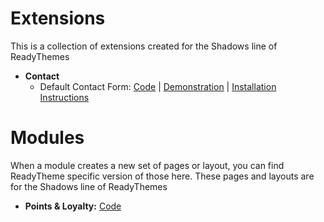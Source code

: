 # Extensions
This is a collection of extensions created for the Shadows line of ReadyThemes

* **Contact**
	* Default Contact Form: [Code](contact) | [Demonstration](https://shadows.mivareadythemes.com/contact-us.html) | [Installation Instructions](contact/installation.md)

# Modules
When a module creates a new set of pages or layout, you can find ReadyTheme specific version of those here. These pages and layouts are for the Shadows line of ReadyThemes

* **Points & Loyalty:** [Code](points)

